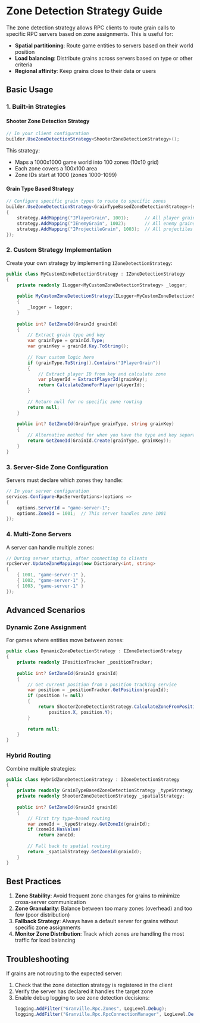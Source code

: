 # Zone Detection Strategy Guide

The zone detection strategy allows RPC clients to route grain calls to specific RPC servers based on zone assignments. This is useful for:

- **Spatial partitioning**: Route game entities to servers based on their world position
- **Load balancing**: Distribute grains across servers based on type or other criteria
- **Regional affinity**: Keep grains close to their data or users

## Basic Usage

### 1. Built-in Strategies

#### Shooter Zone Detection Strategy
```csharp
// In your client configuration
builder.UseZoneDetectionStrategy<ShooterZoneDetectionStrategy>();
```

This strategy:
- Maps a 1000x1000 game world into 100 zones (10x10 grid)
- Each zone covers a 100x100 area
- Zone IDs start at 1000 (zones 1000-1099)

#### Grain Type Based Strategy
```csharp
// Configure specific grain types to route to specific zones
builder.UseZoneDetectionStrategy<GrainTypeBasedZoneDetectionStrategy>(strategy =>
{
    strategy.AddMapping("IPlayerGrain", 1001);      // All player grains go to zone 1001
    strategy.AddMapping("IEnemyGrain", 1002);       // All enemy grains go to zone 1002
    strategy.AddMapping("IProjectileGrain", 1003);  // All projectiles go to zone 1003
});
```

### 2. Custom Strategy Implementation

Create your own strategy by implementing `IZoneDetectionStrategy`:

```csharp
public class MyCustomZoneDetectionStrategy : IZoneDetectionStrategy
{
    private readonly ILogger<MyCustomZoneDetectionStrategy> _logger;
    
    public MyCustomZoneDetectionStrategy(ILogger<MyCustomZoneDetectionStrategy> logger)
    {
        _logger = logger;
    }
    
    public int? GetZoneId(GrainId grainId)
    {
        // Extract grain type and key
        var grainType = grainId.Type;
        var grainKey = grainId.Key.ToString();
        
        // Your custom logic here
        if (grainType.ToString().Contains("IPlayerGrain"))
        {
            // Extract player ID from key and calculate zone
            var playerId = ExtractPlayerId(grainKey);
            return CalculateZoneForPlayer(playerId);
        }
        
        // Return null for no specific zone routing
        return null;
    }
    
    public int? GetZoneId(GrainType grainType, string grainKey)
    {
        // Alternative method for when you have the type and key separately
        return GetZoneId(GrainId.Create(grainType, grainKey));
    }
}
```

### 3. Server-Side Zone Configuration

Servers must declare which zones they handle:

```csharp
// In your server configuration
services.Configure<RpcServerOptions>(options =>
{
    options.ServerId = "game-server-1";
    options.ZoneId = 1001;  // This server handles zone 1001
});
```

### 4. Multi-Zone Servers

A server can handle multiple zones:

```csharp
// During server startup, after connecting to clients
rpcServer.UpdateZoneMappings(new Dictionary<int, string>
{
    { 1001, "game-server-1" },
    { 1002, "game-server-1" },
    { 1003, "game-server-1" }
});
```

## Advanced Scenarios

### Dynamic Zone Assignment

For games where entities move between zones:

```csharp
public class DynamicZoneDetectionStrategy : IZoneDetectionStrategy
{
    private readonly IPositionTracker _positionTracker;
    
    public int? GetZoneId(GrainId grainId)
    {
        // Get current position from a position tracking service
        var position = _positionTracker.GetPosition(grainId);
        if (position != null)
        {
            return ShooterZoneDetectionStrategy.CalculateZoneFromPosition(
                position.X, position.Y);
        }
        
        return null;
    }
}
```

### Hybrid Routing

Combine multiple strategies:

```csharp
public class HybridZoneDetectionStrategy : IZoneDetectionStrategy
{
    private readonly GrainTypeBasedZoneDetectionStrategy _typeStrategy;
    private readonly ShooterZoneDetectionStrategy _spatialStrategy;
    
    public int? GetZoneId(GrainId grainId)
    {
        // First try type-based routing
        var zoneId = _typeStrategy.GetZoneId(grainId);
        if (zoneId.HasValue)
            return zoneId;
            
        // Fall back to spatial routing
        return _spatialStrategy.GetZoneId(grainId);
    }
}
```

## Best Practices

1. **Zone Stability**: Avoid frequent zone changes for grains to minimize cross-server communication
2. **Zone Granularity**: Balance between too many zones (overhead) and too few (poor distribution)
3. **Fallback Strategy**: Always have a default server for grains without specific zone assignments
4. **Monitor Zone Distribution**: Track which zones are handling the most traffic for load balancing

## Troubleshooting

If grains are not routing to the expected server:

1. Check that the zone detection strategy is registered in the client
2. Verify the server has declared it handles the target zone
3. Enable debug logging to see zone detection decisions:
   ```csharp
   logging.AddFilter("Granville.Rpc.Zones", LogLevel.Debug);
   logging.AddFilter("Granville.Rpc.RpcConnectionManager", LogLevel.Debug);
   ```